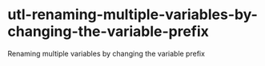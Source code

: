 # utl-renaming-multiple-variables-by-changing-the-variable-prefix
Renaming multiple variables by changing the variable prefix

